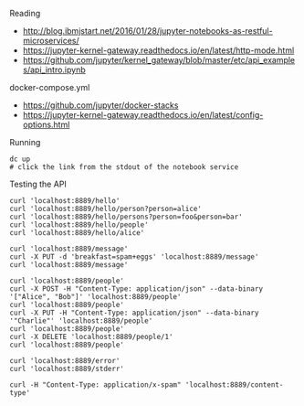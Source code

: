 Reading

- http://blog.ibmjstart.net/2016/01/28/jupyter-notebooks-as-restful-microservices/
- https://jupyter-kernel-gateway.readthedocs.io/en/latest/http-mode.html
- https://github.com/jupyter/kernel_gateway/blob/master/etc/api_examples/api_intro.ipynb

docker-compose.yml

- https://github.com/jupyter/docker-stacks
- https://jupyter-kernel-gateway.readthedocs.io/en/latest/config-options.html

Running

    dc up
    # click the link from the stdout of the notebook service

Testing the API

    curl 'localhost:8889/hello'
    curl 'localhost:8889/hello/person?person=alice'
    curl 'localhost:8889/hello/persons?person=foo&person=bar'
    curl 'localhost:8889/hello/people'
    curl 'localhost:8889/hello/alice'

    curl 'localhost:8889/message'
    curl -X PUT -d 'breakfast=spam+eggs' 'localhost:8889/message'
    curl 'localhost:8889/message'

    curl 'localhost:8889/people'
    curl -X POST -H "Content-Type: application/json" --data-binary '["Alice", "Bob"]' 'localhost:8889/people'
    curl 'localhost:8889/people'
    curl -X PUT -H "Content-Type: application/json" --data-binary '"Charlie"' 'localhost:8889/people'
    curl 'localhost:8889/people'
    curl -X DELETE 'localhost:8889/people/1'
    curl 'localhost:8889/people'

    curl 'localhost:8889/error'
    curl 'localhost:8889/stderr'

    curl -H "Content-Type: application/x-spam" 'localhost:8889/content-type'

